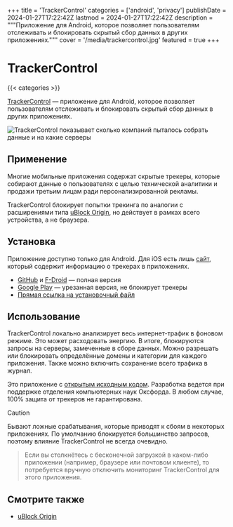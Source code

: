 +++
title = 'TrackerControl'
categories = ['android', 'privacy']
publishDate = 2024-01-27T17:22:42Z
lastmod = 2024-01-27T17:22:42Z
description = """Приложение для Android, которое позволяет пользователям \
отслеживать и блокировать скрытый сбор данных в других приложениях."""
cover = '/media/trackercontrol.jpg'
featured = true
+++

# TrackerControl
{{< categories >}}

[TrackerControl](https://trackercontrol.org) — приложение для Android, которое
позволяет пользователям отслеживать и блокировать скрытый сбор данных в других
приложениях.

![TrackerControl показывает сколько компаний пыталось собрать данные и на какие
серверы](/media/trackercontrol.jpg)

## Применение

Многие мобильные приложения содержат скрытые трекеры, которые собирают данные о
пользователях с целью технической аналитики и продажи третьим лицам ради
персонализированной рекламы.

TrackerControl блокирует попытки трекинга по аналогии с расширениями типа
[uBlock Origin](/wiki/ublock-origin), но действует в рамках всего устройства, а
не браузера.

## Установка

Приложение доступно только для Android. Для iOS есть лишь
[сайт](https://ios.trackercontrol.org), который содержит информацию о трекерах в
приложениях.

- [GitHub](https://github.com/TrackerControl/tracker-control-android/releases) и
[F-Droid](https://f-droid.org/packages/net.kollnig.missioncontrol.fdroid)
— полная версия
- [Google Play](https://play.google.com/store/apps/details?id=net.kollnig.missioncontrol.play)
— урезанная версия, не блокирует трекеры
- [Прямая ссылка на установочный файл](https://github.com/TrackerControl/tracker-control-android/releases/latest/download/TrackerControl-githubRelease-latest.apk)

## Использование

TrackerControl локально анализирует весь интернет-трафик в фоновом режиме. Это
может расходовать энергию. В итоге, блокируются запросы на серверы, замеченные в
сборе данных. Можно разрешать или блокировать определённые домены и категории
для каждого приложения. Также можно включить сохранение всего трафика в журнал.

Это приложение с
[открытым исходным кодом](https://github.com/TrackerControl/tracker-control-android).
Разработка ведется при поддержке отделения компьютерных наук Оксфорда. В любом
случае, 100% защита от трекеров не гарантирована.

> [!caution]
Бывают ложные срабатывания, которые приводят к сбоям в некоторых приложениях. По
умолчанию блокируется большинство запросов, поэтому влияние TrackerControl не
всегда очевидно.
>
> Если вы столкнётесь с бесконечной загрузкой в каком-либо приложении (например,
браузере или почтовом клиенте), то потребуется вручную отключить мониторинг
TrackerControl для этого приложения.

## Смотрите также

- [uBlock Origin](/wiki/ublock-origin)
